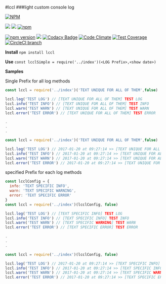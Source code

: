 #lccl
###light custom console log

[![NPM](https://nodei.co/npm/lccl.png?downloads=true&downloadRank=true&stars=true)](https://nodei.co/npm/lccl/)

[![](https://img.shields.io/badge/autor-Marco%20Somma-lightgrey.svg?style=flat)](https://www.npmjs.com/~marcosomma) [![](https://img.shields.io/badge/license-ISC-blue.svg?style=flat)](https://www.npmjs.com/package/lccl) [![npm](https://img.shields.io/npm/dm/lccl.svg)](https://www.npmjs.com/package/lccl)

[![npm version](https://badge.fury.io/js/lccl.svg)](http://badge.fury.io/js/lccl) [![](https://img.shields.io/badge/version-STABLE-brightgreen.svg)](https://www.npmjs.com/package/lccl) [![Codacy Badge](https://api.codacy.com/project/badge/grade/a2ee79ed96884b899115ae44106537f8)](https://www.codacy.com/app/makso1979/lccl) [![Code Climate](https://codeclimate.com/github/marcosomma/lccl/badges/gpa.svg)](https://codeclimate.com/github/marcosomma/lccl) [![Test Coverage](https://codeclimate.com/github/marcosomma/lccl/badges/coverage.svg)](https://codeclimate.com/github/marcosomma/lccl) [![CircleCI branch](https://img.shields.io/circleci/project/marcosomma/lccl/master.svg)](https://circleci.com/gh/marcosomma/lccl/tree/master)

**Install**
 `npm install lccl `

**Use**
 `const lcclSimple = require('../index')(<LOG Prefix>,<show date>)`

 **Samples**

 Single Prefix for all log methods
 ```javascript
 const lccl = require('../index')('TEXT UNIQUE FOR ALL OF THEM',false)

 lccl.log('TEST LOG') // [TEXT UNIQUE FOR ALL OF THEM] TEST LOG
 lccl.info('TEST INFO') // [TEXT UNIQUE FOR ALL OF THEM] TEST INFO
 lccl.warn('TEST WARN') // [TEXT UNIQUE FOR ALL OF THEM] TEST WARN
 lccl.error('TEST ERROR') // [TEXT UNIQUE FOR ALL OF THEM] TEST ERROR

 .
 .
 .

 const lccl = require('../index')('TEXT UNIQUE FOR ALL OF THEM',false)

 lccl.log('TEST LOG') // 2017-01-20 at 09:27:14 >> [TEXT UNIQUE FOR ALL OF THEM] TEST LOG
 lccl.info('TEST INFO') // 2017-01-20 at 09:27:14 >> [TEXT UNIQUE FOR ALL OF THEM] TEST INFO
 lccl.warn('TEST WARN') // 2017-01-20 at 09:27:14 >> [TEXT UNIQUE FOR ALL OF THEM] TEST WARN
 lccl.error('TEST ERROR') // 2017-01-20 at 09:27:14 >> [TEXT UNIQUE FOR ALL OF THEM] TEST ERROR

 ```

 specified Prefix for each log methods
 ```javascript
 const lcclConfig = {
   info: 'TEXT SPECIFIC INFO',
   warn: 'TEXT SPECIFIC WARNING',
   error: 'TEXT SPECIFIC ERROR'
 }
 const lccl = require('../index')(lcclConfig, false)

 lccl.log('TEST LOG') // [TEXT SPECIFIC INFO] TEST LOG
 lccl.info('TEST INFO') // [TEXT SPECIFIC INFO] TEST INFO
 lccl.warn('TEST WARN') // [TEXT SPECIFIC WARNING] TEST WARN
 lccl.error('TEST ERROR') // [TEXT SPECIFIC ERROR] TEST ERROR

 .
 .
 .

 const lccl = require('../index')(lcclConfig, false)

 lccl.log('TEST LOG') // 2017-01-20 at 09:27:14 >> [TEXT SPECIFIC INFO] TEST LOG
 lccl.info('TEST INFO') // 2017-01-20 at 09:27:14 >> [TEXT SPECIFIC INFO] TEST INFO
 lccl.warn('TEST WARN') // 2017-01-20 at 09:27:14 >> [TEXT SPECIFIC WARNING] TEST WARN
 lccl.error('TEST ERROR') // 2017-01-20 at 09:27:14 >> [TEXT SPECIFIC ERROR] TEST ERROR

 ```

